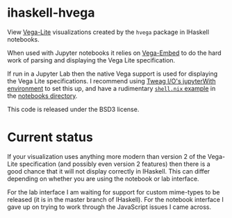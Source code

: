 # ihaskell-hvega

View [Vega-Lite](https://vega.github.io/vega-lite/) visualizations
created by the `hvega` package in IHaskell notebooks.

When used with Jupyter notebooks it relies on
[Vega-Embed](https://vega.github.io/vega-lite/usage/embed.html) to
do the hard work of parsing and displaying the Vega Lite specification.

If run in a Jupyter Lab then the native Vega support is used for
displaying the Vega Lite specifications. I recommend using
[Tweag I/O's jupyterWith environment](https://github.com/tweag/jupyterWith)
to set this up, and have a rudimentary
[`shell.nix` example](https://github.com/DougBurke/hvega/blob/master/notebooks/shell.nix)
in the
[notebooks directory](https://github.com/DougBurke/hvega/tree/master/notebooks).

This code is released under the BSD3 license.

# Current status

If your visualization uses anything more modern than version 2 of the Vega-Lite
specification (and possibly even version 2 features) then there is a good chance
that it will not display correctly in IHaskell. This can differ depending on
whether you are using the notebook or lab interface.

For the lab interface I am waiting for support for custom mime-types to be
released (it is in the master branch of IHaskell). For the notebook interface
I gave up on trying to work through the JavaScript issues I came across.
